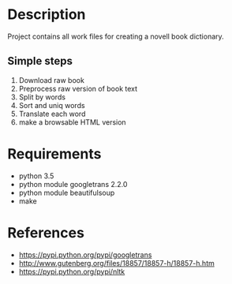 # Description

Project contains all work files for creating a novell book dictionary.

## Simple steps

1. Download raw book
2. Preprocess raw version of book text
3. Split by words
4. Sort and uniq words
5. Translate each word
6. make a browsable HTML version

# Requirements

* python 3.5
* python module googletrans 2.2.0
* python module beautifulsoup
* make

# References

* https://pypi.python.org/pypi/googletrans
* http://www.gutenberg.org/files/18857/18857-h/18857-h.htm
* https://pypi.python.org/pypi/nltk
